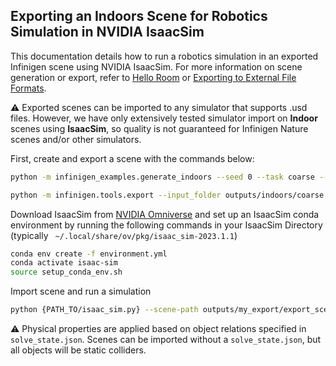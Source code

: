 ## Exporting an Indoors Scene for Robotics Simulation in NVIDIA IsaacSim

This documentation details how to run a robotics simulation in an exported Infinigen scene using NVIDIA IsaacSim. For more information on scene generation or export, refer to [Hello Room](HelloRoom.md) or [Exporting to External File Formats](./ExportingToExternalFileFormats.md).

:warning: Exported scenes can be imported to any simulator that supports .usd files. However, we have only extensively tested simulator import on **Indoor** scenes using **IsaacSim**, so quality is not guaranteed for Infinigen Nature scenes and/or other simulators.

First, create and export a scene with the commands below:

```bash
python -m infinigen_examples.generate_indoors --seed 0 --task coarse --output_folder outputs/indoors/coarse -g overhead_singleroom.gin -p compose_indoors.terrain_enabled=False  compose_indoors.solve_max_rooms=1 
```

```bash
python -m infinigen.tools.export --input_folder outputs/indoors/coarse --output_folder outputs/my_export -f usdc -r 1024 --omniverse
```

Download IsaacSim from [NVIDIA Omniverse](https://developer.nvidia.com/isaac/sim) and set up an IsaacSim conda environment by running the following commands in your IsaacSim Directory (typically ` ~/.local/share/ov/pkg/isaac_sim-2023.1.1`) 

```bash
conda env create -f environment.yml
conda activate isaac-sim
source setup_conda_env.sh
```

Import scene and run a simulation

```bash
python {PATH_TO/isaac_sim.py} --scene-path outputs/my_export/export_scene.blend/export_scene.usdc --json-path outputs/my_export/export_scene.blend/solve_state.json 
```

:warning: Physical properties are applied based on object relations specified in `solve_state.json`. Scenes can be imported without a `solve_state.json`, but all objects will be static colliders. 


